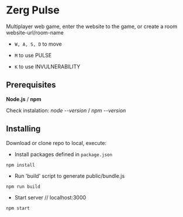# Zerg Pulse
Multiplayer web game, enter the website to <start> the game, or create a room website-url/room-name 

* ``W, A, S, D`` to move 

* ``M`` to use PULSE 

* ``K`` to use INVULNERABILITY 


## Prerequisites

**Node.js** / **npm**

Check instalation: *node --version* / *npm --version*


## Installing

Download or clone repo to local, execute:

* Install packages defined in ``package.json``
```
npm install
```
* Run 'build' script to generate public/bundle.js
```
npm run build
```
* Start server // localhost:3000
```
npm start
```
